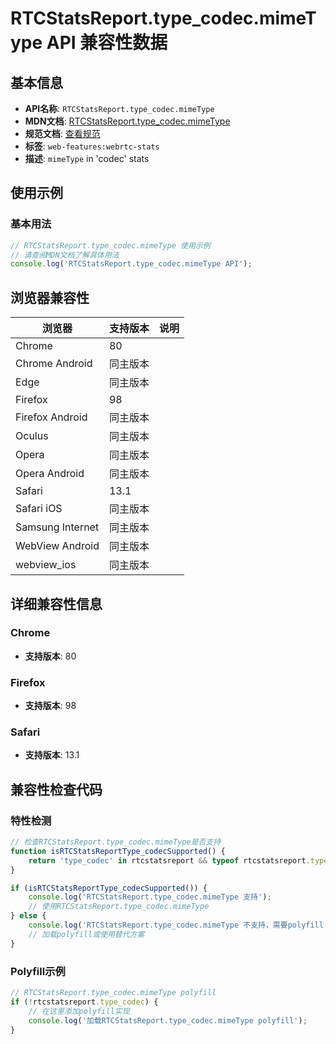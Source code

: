 # RTCStatsReport.type_codec.mimeType API 兼容性数据

## 基本信息

- **API名称**: `RTCStatsReport.type_codec.mimeType`
- **MDN文档**: [RTCStatsReport.type_codec.mimeType](https://developer.mozilla.org/docs/Web/API/RTCCodecStats/mimeType)
- **规范文档**: [查看规范](https://w3c.github.io/webrtc-stats/#dom-rtccodecstats-mimetype)
- **标签**: `web-features:webrtc-stats`
- **描述**: `mimeType` in 'codec' stats

## 使用示例

### 基本用法

```javascript
// RTCStatsReport.type_codec.mimeType 使用示例
// 请查阅MDN文档了解具体用法
console.log('RTCStatsReport.type_codec.mimeType API');
```

## 浏览器兼容性

| 浏览器 | 支持版本 | 说明 |
|--------|----------|------|
| Chrome | 80 |  |
| Chrome Android | 同主版本 |  |
| Edge | 同主版本 |  |
| Firefox | 98 |  |
| Firefox Android | 同主版本 |  |
| Oculus | 同主版本 |  |
| Opera | 同主版本 |  |
| Opera Android | 同主版本 |  |
| Safari | 13.1 |  |
| Safari iOS | 同主版本 |  |
| Samsung Internet | 同主版本 |  |
| WebView Android | 同主版本 |  |
| webview_ios | 同主版本 |  |

## 详细兼容性信息

### Chrome

- **支持版本**: 80

### Firefox

- **支持版本**: 98

### Safari

- **支持版本**: 13.1

## 兼容性检查代码

### 特性检测

```javascript
// 检查RTCStatsReport.type_codec.mimeType是否支持
function isRTCStatsReportType_codecSupported() {
    return 'type_codec' in rtcstatsreport && typeof rtcstatsreport.type_codec === 'function';
}

if (isRTCStatsReportType_codecSupported()) {
    console.log('RTCStatsReport.type_codec.mimeType 支持');
    // 使用RTCStatsReport.type_codec.mimeType
} else {
    console.log('RTCStatsReport.type_codec.mimeType 不支持，需要polyfill');
    // 加载polyfill或使用替代方案
}
```

### Polyfill示例

```javascript
// RTCStatsReport.type_codec.mimeType polyfill
if (!rtcstatsreport.type_codec) {
    // 在这里添加polyfill实现
    console.log('加载RTCStatsReport.type_codec.mimeType polyfill');
}
```


